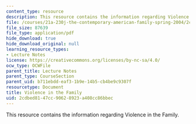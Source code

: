 ```yaml
---
content_type: resource
description: This resource contains the information regarding Violence in the Family.
file: /courses/21a-230j-the-contemporary-american-family-spring-2004/2cdbed8147cc90628923a408cc86bbec_MIT21A_230JS04_violence.pdf
file_size: 87639
file_type: application/pdf
hide_download: true
hide_download_original: null
learning_resource_types:
- Lecture Notes
license: https://creativecommons.org/licenses/by-nc-sa/4.0/
ocw_type: OCWFile
parent_title: Lecture Notes
parent_type: CourseSection
parent_uid: b711ebdd-eaf3-1b9e-14b5-cb4be9c9307f
resourcetype: Document
title: Violence in the Family
uid: 2cdbed81-47cc-9062-8923-a408cc86bbec
---
```

This resource contains the information regarding Violence in the Family.